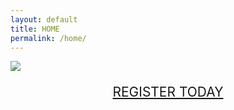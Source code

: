 ```yaml
---
layout: default
title: HOME
permalink: /home/
---
```


<div class="home">
  <img src="{{ site.url }}/assets/1conf_2020.png"/>
  <p style="text-align: center; font-size: 150%;">
    <a href="{{ site.url }}/register-2020">REGISTER TODAY</a>
  </p>

</div>
